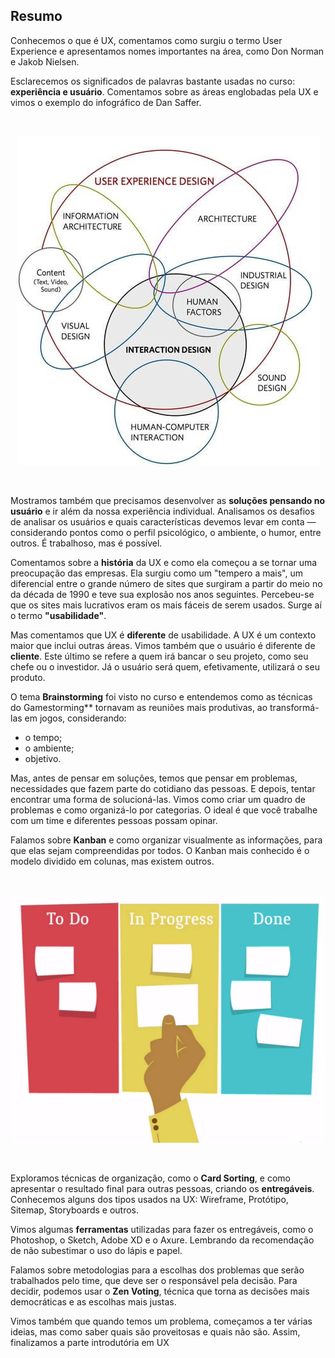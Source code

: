 ## Resumo

Conhecemos o que é UX, comentamos como surgiu o termo User Experience e apresentamos nomes importantes na área, como Don Norman e Jakob Nielsen.

Esclarecemos os significados de palavras bastante usadas no curso: **experiência e usuário**. Comentamos sobre as áreas englobadas pela UX e vimos o exemplo do infográfico de Dan Saffer.

<br>

<div align="center">

![Infographic - Dan Saffer](images/info-dan-saffer.jpg)

</div>

<br>

Mostramos também que precisamos desenvolver as **soluções pensando no usuário** e ir além da nossa experiência individual. Analisamos os desafios de analisar os usuários e quais características devemos levar em conta — considerando pontos como o perfil psicológico, o ambiente, o humor, entre outros. É trabalhoso, mas é possível.

Comentamos sobre a **história** da UX e como ela começou a se tornar uma preocupação das empresas. Ela surgiu como um "tempero a mais", um diferencial entre o grande número de sites que surgiram a partir do meio no da década de 1990 e teve sua explosão nos anos seguintes. Percebeu-se que os sites mais lucrativos eram os mais fáceis de serem usados. Surge aí o termo **"usabilidade"**.

Mas comentamos que UX é **diferente** de usabilidade. A UX é um contexto maior que inclui outras áreas. Vimos também que o usuário é diferente de **cliente**. Este último se refere a quem irá bancar o seu projeto, como seu chefe ou o investidor. Já o usuário será quem, efetivamente, utilizará o seu produto.

O tema **Brainstorming** foi visto no curso e entendemos como as técnicas do Gamestorming** tornavam as reuniões mais produtivas, ao transformá-las em jogos, considerando:

+ o tempo;
+ o ambiente;
+ objetivo.

Mas, antes de pensar em soluções, temos que pensar em problemas, necessidades que fazem parte do cotidiano das pessoas. E depois, tentar encontrar uma forma de solucioná-las. Vimos como criar um quadro de problemas e como organizá-lo por categorias. O ideal é que você trabalhe com um time e diferentes pessoas possam opinar.

Falamos sobre **Kanban** e como organizar visualmente as informações, para que elas sejam compreendidas por todos. O Kanban mais conhecido é o modelo dividido em colunas, mas existem outros.

<br>

<div align="center">

![Infographic - Dan Saffer](images/kanban.png)

</div>

<br>

Exploramos técnicas de organização, como o **Card Sorting**, e como apresentar o resultado final para outras pessoas, criando os **entregáveis**. Conhecemos alguns dos tipos usados na UX: Wireframe, Protótipo, Sitemap, Storyboards e outros.

Vimos algumas **ferramentas** utilizadas para fazer os entregáveis, como o Photoshop, o Sketch, Adobe XD e o Axure. Lembrando da recomendação de não subestimar o uso do lápis e papel.

Falamos sobre metodologias para a escolhas dos problemas que serão trabalhados pelo time, que deve ser o responsável pela decisão. Para decidir, podemos usar o **Zen Voting**, técnica que torna as decisões mais democráticas e as escolhas mais justas.

Vimos também que quando temos um problema, começamos a ter várias ideias, mas como saber quais são proveitosas e quais não são. Assim, finalizamos a parte introdutória em UX
